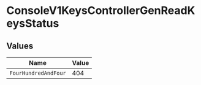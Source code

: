 # ConsoleV1KeysControllerGenReadKeysStatus


## Values

| Name                 | Value                |
| -------------------- | -------------------- |
| `FourHundredAndFour` | 404                  |